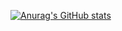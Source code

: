 [![Anurag's GitHub stats](https://github-readme-stats.vercel.app/api?username=fvanroie)](https://github.com/fvanroie/github-readme-stats)
